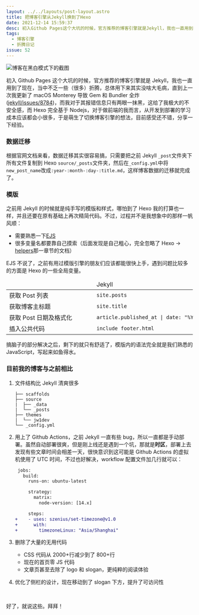 ```yaml
---
layout: ../../layouts/post-layout.astro
title: 把博客引擎从Jekyll换到了Hexo
date: 2021-12-14 15:59:37
desc: 初入Github Pages这个大坑的时候，官方推荐的博客引擎就是Jekyll，我也一直用到了现在，当中不乏一些（很多）折腾，总体用下来其实没啥大毛病，直到上一次我更新了macOS Monterey导致Gem和Bundler全炸 (‣)，而我对于其报错信息只有两眼一抹黑，这给了我极大的不安全感，而Hexo完全基于Nodejs，对于做前端的我而言，从开发到部署的学习成本应该都会小很多，于是萌生了切换博客引擎的想法，目前感受还不错，分享一下经验。
tags:
  - 博客引擎
  - 折腾日记
issue: 52
---
```


![博客在黑白模式下的截图](https://blog-r2.jw1.dev/p_assets/202112/001.jpg)

初入 Github Pages 这个大坑的时候，官方推荐的博客引擎就是 Jekyll，我也一直用到了现在，当中不乏一些（很多）折腾，总体用下来其实没啥大毛病，直到上一次我更新了 macOS Monterey 导致 Gem 和 Bundler 全炸 ([jekyll/issues/8784](https://github.com/jekyll/jekyll/issues/8784))，而我对于其报错信息只有两眼一抹黑，这给了我极大的不安全感，而 Hexo 完全基于 Nodejs，对于做前端的我而言，从开发到部署的学习成本应该都会小很多，于是萌生了切换博客引擎的想法，目前感受还不错，分享一下经验。

### 数据迁移

根据官网文档来看，数据迁移其实很容易搞，只需要把之前 Jekyll `_post`文件夹下所有文件复制到 Hexo `source/_posts`文件夹，然后在`_config.yml`中将`new_post_name`改成`:year-:month-:day-:title.md`，这样博客数据的迁移就完成了。

### 模版

之前用 Jekyll 的时候就是纯手写的模版和样式，哪怕到了 Hexo 我的打算也一样，并且还要在原有基础上再次精简代码。不过，过程并不是我想象中的那样一帆风顺：

- 需要熟悉一下[EJS](https://ejs.co/)
- 很多变量名都要靠自己摸索（后面发现是自己粗心，完全忽略了 Hexo → [helpers](https://hexo.io/docs/helpers)那一章节的文档）

EJS 不说了，之前有用过模版引擎的朋友们应该都能很快上手，遇到问题比较多的方面是 Hexo 的一些全局变量。

<div class="table-wrap">

<table style="min-width: 100%">
<thead>
  <tr>
    <td style="min-width: 220px">
    </td>
    <td style="min-width: 340px">
    Jekyll
    </td>
    <td style="min-width: 340px">
    Hexo
    </td>
  </tr>
</thead>

<tbody>
  <tr>
    <td>
      获取 Post 列表
    </td>
    <td>
      <code>site.posts</code>
    </td>
    <td>
      <code>page.posts</code>
    </td>
  </tr>
  <tr>
    <td>
      获取博客主标题
    </td>
    <td>
      <code>site.title</code>
    </td>
    <td>
      <code>config.title</code>
    </td>
  </tr>
  <tr>
    <td>
      获取 Post 日期及格式化
    </td>
    <td>
      <code>article.published_at &#124; date: "%Y-%m-%d"</code>
    </td>
    <td>
      <code>moment(page.date).format('YYYY-MM-DD')</code>
    </td>
  </tr>
  <tr>
    <td>
      插入公共代码
    </td>
    <td>
      <code>include footer.html</code>
    </td>
    <td>
      <code>partial('partial/footer')</code>
    </td>
  </tr>
</tbody>
</table>
</div>

搞脑子的部分解决之后，剩下的就只有舒适了，模版内的语法完全就是我们熟悉的 JavaScript，写起来如鱼得水。

### 目前我的博客与之前相比

1. 文件结构比 Jekyll 清爽很多

   ```plaintext
   ├── scaffolds
   ├── source
   |  ├── _data
   |  └── _posts
   ├── themes
   |  └── jw1dev
   └── _config.yml
   ```

2. 用上了 Github Actions，之前 Jekyll 一直有些 bug，所以一直都是手动部署。虽然自动部署很爽，但是刚上线还是遇到一个坑，那就是**时区**，部署上去发现有些文章时间会相差一天，很快意识到这可能是 Github Actions 的虚拟机使用了 UTC 时间，不过也好解决，workflow 配置文件加几行就可以：

   ```diff
    jobs:
      build:
        runs-on: ubuntu-latest

        strategy:
          matrix:
            node-version: [14.x]

        steps:
   +    - uses: szenius/set-timezone@v1.0
   +      with:
   +        timezoneLinux: "Asia/Shanghai"
   ```

3. 删除了大量的无用代码
   
   - CSS 代码从 2000+行减少到了 800+行
   - 现在的首页零 JS 代码
   - 文章页甚至去除了 logo 和 slogan，更纯粹的阅读体验

4. 优化了侧栏的设计，现在移动到了 slogan 下方，提升了可访问性

<br>

好了，就说这些。拜拜！
